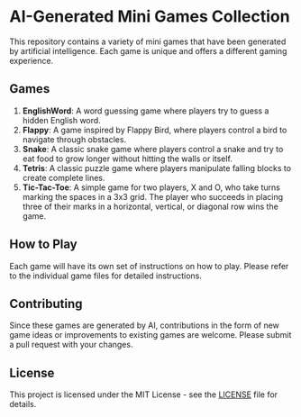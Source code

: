 # AI-Generated Mini Games Collection

This repository contains a variety of mini games that have been generated by artificial intelligence. Each game is unique and offers a different gaming experience.

## Games

1. **EnglishWord**: A word guessing game where players try to guess a hidden English word.
2. **Flappy**: A game inspired by Flappy Bird, where players control a bird to navigate through obstacles.
3. **Snake**: A classic snake game where players control a snake and try to eat food to grow longer without hitting the walls or itself.
4. **Tetris**: A classic puzzle game where players manipulate falling blocks to create complete lines.
5. **Tic-Tac-Toe**: A simple game for two players, X and O, who take turns marking the spaces in a 3x3 grid. The player who succeeds in placing three of their marks in a horizontal, vertical, or diagonal row wins the game.

## How to Play

Each game will have its own set of instructions on how to play. Please refer to the individual game files for detailed instructions.

## Contributing

Since these games are generated by AI, contributions in the form of new game ideas or improvements to existing games are welcome. Please submit a pull request with your changes.

## License

This project is licensed under the MIT License - see the [LICENSE](LICENSE) file for details.